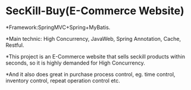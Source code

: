 # SecKill-Buy(E-Commerce Website)

*Framework:SpringMVC+Spring+MyBatis.

*Main technic: High Concurrency, JavaWeb, Spring Annotation, Cache, Restful.

*This project is an E-Commerce website that sells seckill products within seconds, so it is highly demanded for High Concurrency.

*And it also does great in purchase process control, eg. time control, inventory control, repeat operation control etc.
